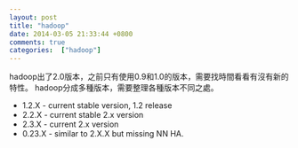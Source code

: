```yaml
---
layout: post
title: "hadoop"
date: 2014-03-05 21:33:44 +0800
comments: true
categories:  ["hadoop"]
---
```


hadoop出了2.0版本，之前只有使用0.9和1.0的版本，需要找時間看看有沒有新的特性。
hadoop分成多種版本，需要整理各種版本不同之處。  

 * 1.2.X - current stable version, 1.2 release
 * 2.2.X - current stable 2.x version
 * 2.3.X - current 2.x version
 * 0.23.X - similar to 2.X.X but missing NN HA.
